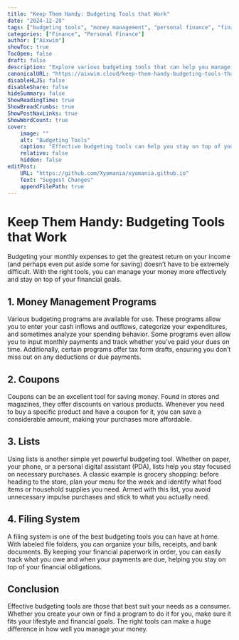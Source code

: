 ```yaml
---
title: "Keep Them Handy: Budgeting Tools that Work"
date: "2024-12-28"
tags: ["budgeting tools", "money management", "personal finance", "financial planning"]
categories: ["Finance", "Personal Finance"]
author: ["Aixwim"]
showToc: true
TocOpen: false
draft: false
description: "Explore various budgeting tools that can help you manage your money efficiently and save more."
canonicalURL: "https://aixwim.cloud/keep-them-handy-budgeting-tools-that-work"
disableHLJS: false
disableShare: false
hideSummary: false
ShowReadingTime: true
ShowBreadCrumbs: true
ShowPostNavLinks: true
ShowWordCount: true
cover:
    image: ""
    alt: "Budgeting Tools"
    caption: "Effective budgeting tools can help you stay on top of your finances."
    relative: false
    hidden: false
editPost:
    URL: "https://github.com/Xyomania/xyomania.github.io"
    Text: "Suggest Changes"
    appendFilePath: true
---
```


# Keep Them Handy: Budgeting Tools that Work

Budgeting your monthly expenses to get the greatest return on your income (and perhaps even put aside some for saving) doesn’t have to be extremely difficult. With the right tools, you can manage your money more effectively and stay on top of your financial goals.

## 1. Money Management Programs

Various budgeting programs are available for use. These programs allow you to enter your cash inflows and outflows, categorize your expenditures, and sometimes analyze your spending behavior. Some programs even allow you to input monthly payments and track whether you've paid your dues on time. Additionally, certain programs offer tax form drafts, ensuring you don’t miss out on any deductions or due payments.

## 2. Coupons

Coupons can be an excellent tool for saving money. Found in stores and magazines, they offer discounts on various products. Whenever you need to buy a specific product and have a coupon for it, you can save a considerable amount, making your purchases more affordable.

## 3. Lists

Using lists is another simple yet powerful budgeting tool. Whether on paper, your phone, or a personal digital assistant (PDA), lists help you stay focused on necessary purchases. A classic example is grocery shopping: before heading to the store, plan your menu for the week and identify what food items or household supplies you need. Armed with this list, you avoid unnecessary impulse purchases and stick to what you actually need.

## 4. Filing System

A filing system is one of the best budgeting tools you can have at home. With labeled file folders, you can organize your bills, receipts, and bank documents. By keeping your financial paperwork in order, you can easily track what you owe and when your payments are due, helping you stay on top of your financial obligations.

## Conclusion

Effective budgeting tools are those that best suit your needs as a consumer. Whether you create your own or find a program to do it for you, make sure it fits your lifestyle and financial goals. The right tools can make a huge difference in how well you manage your money.
